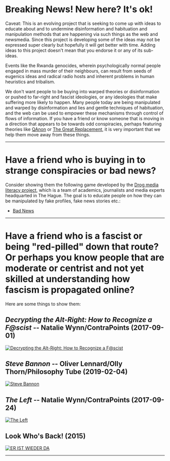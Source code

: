 # Breaking News! New here? It's ok!

Caveat: This is an evolving project that is seeking to come up with ideas to educate about and to undermine disinformation and habituation and manipulation methods that are happening via such things as the web and newsmedia. Since this project is developing some of the ideas may not be expressed super clearly but hopefully it will get better with time. Adding ideas to this project doesn't mean that you endorse it or any of its sub-ideas.

Events like the Rwanda genocides, wherein psychologically normal people engaged in mass murder of their neighbours, can result from seeds of eugenics ideas and radical radio hosts and inherent problems in human heuristics and tribalism.

We don't want people to be buying into warped theories or disinformation or pushed to far-right and fascist ideologies, or any ideologies that make suffering more likely to happen. Many people today are being manipulated and warped by disinformation and lies and gentle techniques of habituation, and the web can be used to empower these mechanisms through control of flows of information. If you have a friend or know someone that is moving in a direction that appears to be towards odd conspiracies, perhaps featuring theories like [QAnon](https://en.wikipedia.org/wiki/QAnon) or [The Great Replacement](https://en.wikipedia.org/wiki/The_Great_Replacement_conspiracy_theory), it is very important that we help them move away from these things.

---

# Have a friend who is buying in to strange conspiracies or bad news?

Consider showing them the following game developed by the [Drog media literacy project](https://www.disinfo.eu/2019/01/04/fight-disinformation-through-gaming-and-education-the-drog-media-literacy-initiative), which is a team of academics, journalists and media experts headquarted in The Hague. The goal is to educate people on how they can be manipulated by fake profiles, fake news stories etc.:

- [Bad News](https://getbadnews.com)

---

# Have a friend who is a fascist or being "red-pilled" down that route? Or perhaps you know people that are moderate or centrist and not yet skilled at understanding how fascism is propagated online?

Here are some things to show them:

## *Decrypting the Alt-Right: How to Recognize a F@scist* -- Natalie Wynn/ContraPoints (2017-09-01)

[![Decrypting the Alt-Right: How to Recognize a F@scist](https://img.youtube.com/vi/Sx4BVGPkdzk/maxresdefault.jpg)](https://www.youtube.com/watch?v=Sx4BVGPkdzk)

## *Steve Bannon* -- Oliver Lennard/Olly Thorn/Philosophy Tube (2019-02-04)

[![Steve Bannon](https://img.youtube.com/vi/wO6uD3c2qMo/0.jpg)](https://www.youtube.com/watch?v=wO6uD3c2qMo)

## *The Left* -- Natalie Wynn/ContraPoints (2017-09-24)

[![The Left](https://img.youtube.com/vi/QuN6GfUix7c/maxresdefault.jpg)](https://www.youtube.com/watch?v=QuN6GfUix7c)

## Look Who's Back! (2015)

[![ER IST WIEDER DA](https://img.youtube.com/vi/rUZi67BmY_M/maxresdefault.jpg)](https://www.youtube.com/watch?v=rUZi67BmY_M)

---
